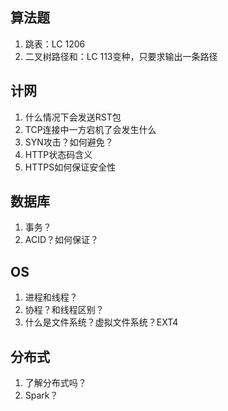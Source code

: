 ## 算法题
1. 跳表：LC 1206
2. 二叉树路径和：LC 113变种，只要求输出一条路径

## 计网
1. 什么情况下会发送RST包
2. TCP连接中一方宕机了会发生什么
3. SYN攻击？如何避免？
4. HTTP状态码含义
5. HTTPS如何保证安全性

## 数据库
1. 事务？
2. ACID？如何保证？

## OS
1. 进程和线程？
2. 协程？和线程区别？
3. 什么是文件系统？虚拟文件系统？EXT4

## 分布式
1. 了解分布式吗？
2. Spark？
